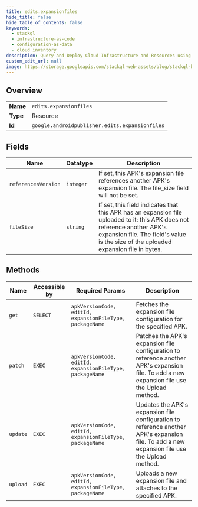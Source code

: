 ```yaml
---
title: edits.expansionfiles
hide_title: false
hide_table_of_contents: false
keywords:
  - stackql
  - infrastructure-as-code
  - configuration-as-data
  - cloud inventory
description: Query and Deploy Cloud Infrastructure and Resources using SQL
custom_edit_url: null
image: https://storage.googleapis.com/stackql-web-assets/blog/stackql-blog-post-featured-image.png
---
```

  
    

## Overview
<table><tbody>
<tr><td><b>Name</b></td><td><code>edits.expansionfiles</code></td></tr>
<tr><td><b>Type</b></td><td>Resource</td></tr>
<tr><td><b>Id</b></td><td><code>google.androidpublisher.edits.expansionfiles</code></td></tr>
</tbody></table>

## Fields
| Name | Datatype | Description |
| ---- | -------- | ----------- |
| `referencesVersion` | `integer` | If set, this APK's expansion file references another APK's expansion file. The file_size field will not be set. |
| `fileSize` | `string` | If set, this field indicates that this APK has an expansion file uploaded to it: this APK does not reference another APK's expansion file. The field's value is the size of the uploaded expansion file in bytes. |
## Methods
| Name | Accessible by | Required Params | Description |
| ---- | ------------- | --------------- | ----------- |
| `get` | `SELECT` | `apkVersionCode, editId, expansionFileType, packageName` | Fetches the expansion file configuration for the specified APK. |
| `patch` | `EXEC` | `apkVersionCode, editId, expansionFileType, packageName` | Patches the APK's expansion file configuration to reference another APK's expansion file. To add a new expansion file use the Upload method. |
| `update` | `EXEC` | `apkVersionCode, editId, expansionFileType, packageName` | Updates the APK's expansion file configuration to reference another APK's expansion file. To add a new expansion file use the Upload method. |
| `upload` | `EXEC` | `apkVersionCode, editId, expansionFileType, packageName` | Uploads a new expansion file and attaches to the specified APK. |

